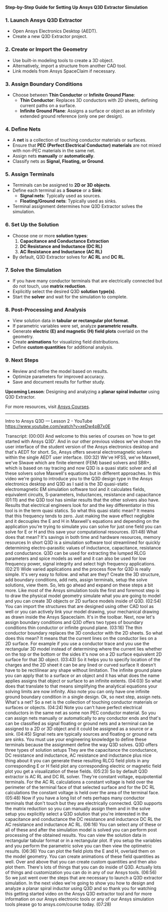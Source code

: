 **Step-by-Step Guide for Setting Up Ansys Q3D Extractor Simulation**

### 1. **Launch Ansys Q3D Extractor**
   - Open Ansys Electronics Desktop (AEDT).
   - Create a new Q3D Extractor project.
   
### 2. **Create or Import the Geometry**
   - Use built-in modeling tools to create a 3D object.
   - Alternatively, import a structure from another CAD tool.
   - Link models from Ansys SpaceClaim if necessary.
   
### 3. **Assign Boundary Conditions**
   - Choose between **Thin Conductor** or **Infinite Ground Plane**:
     - **Thin Conductor**: Replaces 3D conductors with 2D sheets, defining current paths on a surface.
     - **Infinite Ground Plane**: Assigns a surface or object as an infinitely extended ground reference (only one per design).

### 4. **Define Nets**
   - A **net** is a collection of touching conductor materials or surfaces.
   - Ensure that **PEC (Perfect Electrical Conductor) materials** are not mixed with non-PEC materials in the same net.
   - Assign nets **manually** or **automatically**.
   - Classify nets as **Signal, Floating, or Ground**.

### 5. **Assign Terminals**
   - Terminals can be assigned to **2D or 3D objects**.
   - Define each terminal as a **Source** or a **Sink**:
     - **Signal nets**: Typically used as sources.
     - **Floating/Ground nets**: Typically used as sinks.
   - Terminal assignment determines how Q3D Extractor solves the simulation.
   
### 6. **Set Up the Solution**
   - Choose one or more **solution types**:
     1. **Capacitance and Conductance Extraction**
     2. **DC Resistance and Inductance (DC RL)**
     3. **AC Resistance and Inductance (AC RL)**
   - By default, Q3D Extractor solves for **AC RL** and **DC RL**.
   
### 7. **Solve the Simulation**
   - If you have many conductor terminals that are electrically connected but do not touch, use **matrix reduction**.
   - Explicitly select the desired Q3D **solution type(s)**.
   - Start the **solver** and wait for the simulation to complete.
   
### 8. **Post-Processing and Analysis**
   - View solution data in **tabular or rectangular plot format**.
   - If parametric variables were set, analyze **parametric results**.
   - Generate **electric (E) and magnetic (H) field plots** overlaid on the geometry.
   - Create **animations** for visualizing field distributions.
   - Define **custom quantities** for additional analysis.
   
### 9. **Next Steps**
   - Review and refine the model based on results.
   - Optimize parameters for improved accuracy.
   - Save and document results for further study.

**Upcoming Lesson**: Designing and analyzing a **planar spiral inductor** using Q3D Extractor.

For more resources, visit [Ansys Courses](https://www.ansys.com/courses).

---
Intro to Ansys Q3D — Lesson 2 - YouTube
https://www.youtube.com/watch?v=xeDw4pB7x0E

Transcript:
(00:00) And welcome to this series of courses on 'how to get started with Ansys Q3D'. And in our other previous videos we've shown the user interface of the student version of the Ansys electronics desktop and that's AEDT for short. So, Ansys offers several electromagnetic solvers within the single AEDT user interface.
(00:32) We've HFSS, we've Maxwell, we've SIwave which are finite element (FEM) based solvers and SBR+, which is based on ray tracing and now Q3D is a quasi static solver and all these solvers solve Maxwell's equations but in different approaches. In this video we're going to introduce you to the Q3D design type in the Ansys electronics desktop and Q3D as I said is the 3D quasi-static electromagnetic EM simulation software tool and it calculates fields, equivalent circuits, S-parameters, Inductances, resistance and capacitance
(01:11) and the Q3D tool has similar results that the other solvers also have. Results that electrical engineers look for and the key differentiator in this tool is in the term quasi statics. So what this quasi static mean? It means that this frequency tends to zero. Just making the wave effect negligible and it decouples the E and H in Maxwell's equations and depending on the application you're trying to simulate you can solve for just one field you can solve for E or H and this save your computational resources.
(01:48) What does that mean? It's savings in both time and hardware resources, memory resources In short Q3D is a simulation software tool streamlined for quickly determining electro-parasitic values of inductance, capacitance, resistance and conductance. Q3D can be used for extracting the lumped RLCG parameters and spice models as well and it can also be used for low frequency power, signal integrity and select high frequency applications.
(02:21) Wide varied applications and the process flow for Q3D is really simple. It's very easy to follow. and what are they? Create the 3D structure, add boundary conditions, add nets, assign terminals, setup the solve solutions, view them. So, lets go ahead and expand on these steps a bit more. Like most of the Ansys simulation tools the first and foremost step is to draw the physical model geometry simulate what you are going to model and you can create 3D objects or 2D surface models inside of Q3D.
(02:54) You can import the structures that are designed using other CAD tool as well or you can actively link your model drawing, your mechanical drawing as drawn inside the Ansys Spaceclaim. It's in the toolbar. Next, now let's assign boundary conditions and Q3D offers two types of boundary conditions thin conductor or infinite ground plane.
(03:16) The thin conductor boundary replaces the 3D conductor with the 2D sheets. So what does this mean? It means that the current lines on the conductor lies on a 2D surface. For example if you use a conductor trace and you use the rectangular 3D model instead of determining where the current lies whether on the top or the bottom or the sides it's now on a 2D surface equivalent 2D surface for that 3D object.
(03:43) So it helps you to specify location of the charges and the 2D sheet it can be any lined or curved surface It doesn't have to be rectilinear any shape without limitation. The infinite ground plane you can apply that to a surface or an object and it has what does the name applies assigns that object or surface to an infinite extents.
(04:03) So what does that translate to that means simplifying the analytical equations your solving limits are now infinity. Also note you can only have one infinite ground boundary condition in a single design. Ok, so next step, assign nets. What's a net? So a net is the collection of touching conductor materials or surfaces or objects.
(04:24) Note you can't have perfect electrical conductors in the same net as some non PEC conductor material. So you can assign nets manually or automatically to any conductor ends and that's can be classified as signal floating or ground nets and a terminal can be assigned to a 2D or 3D object and it could be assigned as a source or a sink.
(04:45) Signal nets are typically sources and floating or ground nets are sinks. You must use your engineering knowledge to define these terminals because the assignment define the way Q3D solves. Q3D offers three types of solution setups They are the capacitance the conductance, DC resistance and inductance, AC resistance and inductance plus nice thing about it you can generate these resulting RLCG field plots in any corresponding E or H field plot any corresponding electric or magnetic field plot you get a visualization of these fields.
(05:23) So by default Q3D extractor is AC RL and DC RL solver. They're constant voltage, equipotential terminals. For the AC RL calculations a constant voltage is held over the perimeter of the terminal face of that selected surface and for the DC RL calculations the constant voltage is held over the area of the terminal face.
(05:48) Now if you have a long list of nets perhaps many conductor terminals that don't touch but they are electrically connected. Q3D supports the matrix reduction so you can manually assign them and in the solve setup you explicitly select a Q3D solution that you're interested in the capacitance and conductance the DC resistance and inductance DC RL the AC resistance and inductance AC RL.
(06:16) You can select any of these or all of these and after the simulation model is solved you can perform post processing of the obtained results. You can view the solution data in rectangular tabular format or in a rectangular plot. If you setup the variables and you perform the parametric solve you can then view the optimetric results.
(06:36) You can plot the field plots the E and H, overlaid them on the model geometry. You can create animations of these field quantities as well. Over and above that you can create custom quantities and then also plot them. There's lots of things that you can do inside of Q3D. Actually lots of things and customization you can do in any of our Ansys tools.
(06:56) So we just went over the steps that are necessary to launch a Q3D extractor simulation. In the next video we're going to show you how to design and analyze a planar spiral inductor using Q3D and so thank you for watching this getting started video on the Ansys Q3D extractor tool and for more information on our Ansys electronic tools or any of our Ansys simulation tools please go to ansys.com/course today.
(07:28) 
